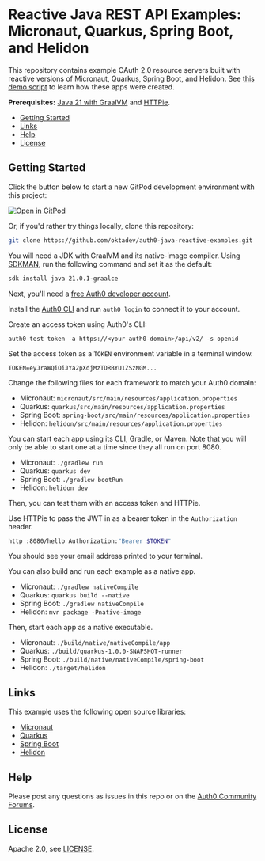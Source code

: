 # Reactive Java REST API Examples: Micronaut, Quarkus, Spring Boot, and Helidon

This repository contains example OAuth 2.0 resource servers built with reactive versions of Micronaut, Quarkus, Spring Boot, and Helidon. See [this demo script](demo.adoc) to learn how these apps were created.

**Prerequisites:** [Java 21 with GraalVM](https://sdkman.io/) and [HTTPie](https://httpie.io/).

* [Getting Started](#getting-started)
* [Links](#links)
* [Help](#help)
* [License](#license)

## Getting Started

Click the button below to start a new GitPod development environment with this project:

[![Open in GitPod](https://gitpod.io/button/open-in-gitpod.svg)](https://gitpod.io/#https://github.com/oktadev/auth0-java-reactive-examples)

Or, if you'd rather try things locally, clone this repository:

```bash
git clone https://github.com/oktadev/auth0-java-reactive-examples.git
```

You will need a JDK with GraalVM and its native-image compiler. Using [SDKMAN](https://sdkman.io), run the following command and set it as the default:

```bash
sdk install java 21.0.1-graalce
```

Next, you'll need a [free Auth0 developer account](https://auth0.com/signup). 

Install the [Auth0 CLI](https://github.com/auth0/auth0-cli#installation) and run `auth0 login` to connect it to your account.

Create an access token using Auth0's CLI:

```shell
auth0 test token -a https://<your-auth0-domain>/api/v2/ -s openid
```

Set the access token as a `TOKEN` environment variable in a terminal window.

```shell
TOKEN=eyJraWQiOiJYa2pXdjMzTDRBYU1ZSzNGM...
```

Change the following files for each framework to match your Auth0 domain:

- Micronaut: `micronaut/src/main/resources/application.properties`
- Quarkus: `quarkus/src/main/resources/application.properties`
- Spring Boot: `spring-boot/src/main/resources/application.properties`
- Helidon: `helidon/src/main/resources/application.properties`

You can start each app using its CLI, Gradle, or Maven. Note that you will only be able to start one at a time since they all run on port 8080.

- Micronaut: `./gradlew run`
- Quarkus: `quarkus dev`
- Spring Boot: `./gradlew bootRun`
- Helidon: `helidon dev`

Then, you can test them with an access token and HTTPie.

Use HTTPie to pass the JWT in as a bearer token in the `Authorization` header.

```bash
http :8080/hello Authorization:"Bearer $TOKEN"
```

You should see your email address printed to your terminal.

You can also build and run each example as a native app.

- Micronaut: `./gradlew nativeCompile`
- Quarkus: `quarkus build --native`
- Spring Boot: `./gradlew nativeCompile`
- Helidon: `mvn package -Pnative-image`

Then, start each app as a native executable.

- Micronaut: `./build/native/nativeCompile/app`
- Quarkus: `./build/quarkus-1.0.0-SNAPSHOT-runner`
- Spring Boot:  `./build/native/nativeCompile/spring-boot`
- Helidon: `./target/helidon`

## Links

This example uses the following open source libraries:

* [Micronaut](https://micronaut.io)
* [Quarkus](https://quarkus.io)
* [Spring Boot](https://spring.io/projects/spring-boot)
* [Helidon](https://helidon.io)

## Help

Please post any questions as issues in this repo or on the [Auth0 Community Forums](https://community.auth0.com/).

## License

Apache 2.0, see [LICENSE](LICENSE).
